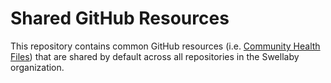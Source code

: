 # Shared GitHub Resources
This repository contains common GitHub resources (i.e. [Community Health Files][gh-community-health-files]) that are shared by default across all repositories in the Swellaby organization.

[gh-community-health-files]: https://help.github.com/en/github/building-a-strong-community/creating-a-default-community-health-file
